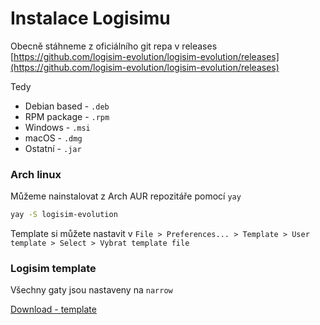 # Instalace Logisimu

Obecně stáhneme z oficiálního git repa v releases [https://github.com/logisim-evolution/logisim-evolution/releases](https://github.com/logisim-evolution/logisim-evolution/releases)

Tedy

- Debian based - `.deb`
- RPM package - `.rpm`
- Windows - `.msi`
- macOS - `.dmg`
- Ostatní - `.jar`

### Arch linux

Můžeme nainstalovat z Arch AUR repozitáře pomocí `yay`
```bash
yay -S logisim-evolution
```

Template si můžete nastavit v `File > Preferences... > Template > User template > Select > Vybrat template file`

### Logisim template

Všechny gaty jsou nastaveny na `narrow`

[Download - template](https://github.com/jaywor1/aps/blob/main/logisim/template.circ)
